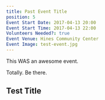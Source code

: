 ```yaml
---
title: Past Event Title
position: 5
Event Start Date: 2017-04-13 20:00
Event Start Time: 2017-04-13 22:00
Volunteers Needed?: true
Event Venue: Hines Community Center
Event Image: test-event.jpg
---
```


This WAS an awesome event.

Totally. Be there.

## Test Title
